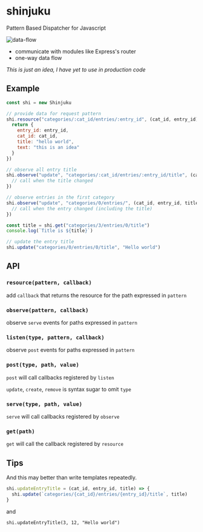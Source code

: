 # shinjuku

Pattern Based Dispatcher for Javascript

![data-flow](https://cloud.githubusercontent.com/assets/5355966/15634596/f50ed908-2602-11e6-8fc9-caed613bba40.png)

- communicate with modules like Express's router
- one-way data flow

*This is just an idea, I have yet to use in production code*

## Example

```js
const shi = new Shinjuku

// provide data for request pattern
shi.resource("categories/:cat_id/entries/:entry_id", (cat_id, entry_id) => {
  return {
    entry_id: entry_id,
    cat_id: cat_id,
    title: "hello world",
    text: "this is an idea"
  }
})

// observe all entry title
shi.observe("update", "categories/:cat_id/entries/:entry_id/title", (cat_id, entry_id, title, oldTitle) => {
  // call when the title changed
})

// observe entries in the first category
shi.observe("update", "categories/0/entries/", (cat_id, entry_id, title, oldTitle) => {
  // call when the entry changed (including the title)
})

const title = shi.get("categories/3/entries/0/title")
console.log(`Title is ${title}`)

// update the entry title
shi.update("categories/0/entries/0/title", "Hello world")
```

## API

### `resource(pattern, callback)`

add `callback` that returns the resource for the path expressed in `pattern`

### `observe(pattern, callback)`

observe `serve` events for paths expressed in `pattern`

### `listen(type, pattern, callback)`

observe `post` events for paths expressed in `pattern` 

### `post(type, path, value)`

`post` will call callbacks registered by `listen`

`update`, `create`, `remove` is syntax sugar to omit `type`

### `serve(type, path, value)`

`serve` will call callbacks registered by `observe`

### `get(path)`

`get` will call the callback registered by `resource`

## Tips

And this may better than write templates repeatedly.

```js
shi.updateEntryTitle = (cat_id, entry_id, title) => {
  shi.update(`categories/{cat_id}/entries/{entry_id}/title`, title)
}
```

and

```
shi.updateEntryTitle(3, 12, "Hello world")
```
